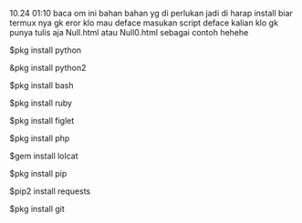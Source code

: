 10.24 01:10
baca om
ini bahan bahan yg di perlukan jadi di harap install biar termux nya gk eror
klo mau deface masukan script deface kalian klo gk punya tulis aja Null.html atau Null0.html sebagai contoh hehehe

$pkg install python

&pkg install python2

$pkg install bash

$pkg install ruby

$pkg install figlet

$pkg install php

$gem install lolcat

$pkg install pip

$pip2 install requests

$pkg install git
